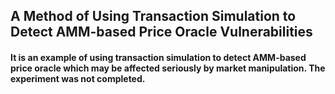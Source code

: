 
## A Method of Using Transaction Simulation to Detect AMM-based Price Oracle Vulnerabilities

#### It is an example of using transaction simulation to detect AMM-based price oracle which may be affected seriously by market manipulation. The experiment was not completed. 

